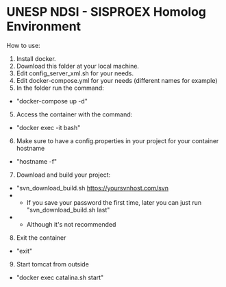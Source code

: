 # UNESP NDSI - SISPROEX Homolog Environment

How to use:
1) Install docker.
2) Download this folder at your local machine.
3) Edit config_server_xml.sh for your needs.
4) Edit docker-compose.yml for your needs (different names for example)
4) In the folder run the command:
- "docker-compose up -d"
5) Access the container with the command:
- "docker exec -it <container-name> bash"
6) Make sure to have a config.properties in your project for your container hostname
- "hostname -f"
7) Download and build your project:
- "svn_download_build.sh https://yoursvnhost.com/svn
- - If you save your password the first time, later you can just run "svn_download_build.sh last"
- - Although it's not recommended
8) Exit the container
- "exit"
9) Start tomcat from outside
- "docker exec <container-name> catalina.sh start"

